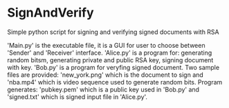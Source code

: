 # SignAndVerify
Simple python script for signing and verifying signed documents with RSA

'Main.py' is the executable file, it is a GUI for user to choose between 'Sender' and 'Receiver' interface.
'Alice.py' is a program for: generating random bitsm, generating private and public RSA key, signing document with key.
'Bob.py' is a program for veryfing signed document.
Two sample files are provided: 'new_york.png' which is the document to sign and 'nba.mp4' which is video sequence used to generate random bits.
Program generates: 'pubkey.pem' which is a public key used in 'Bob.py' and 'signed.txt' which is signed input file in 'Alice.py'.
